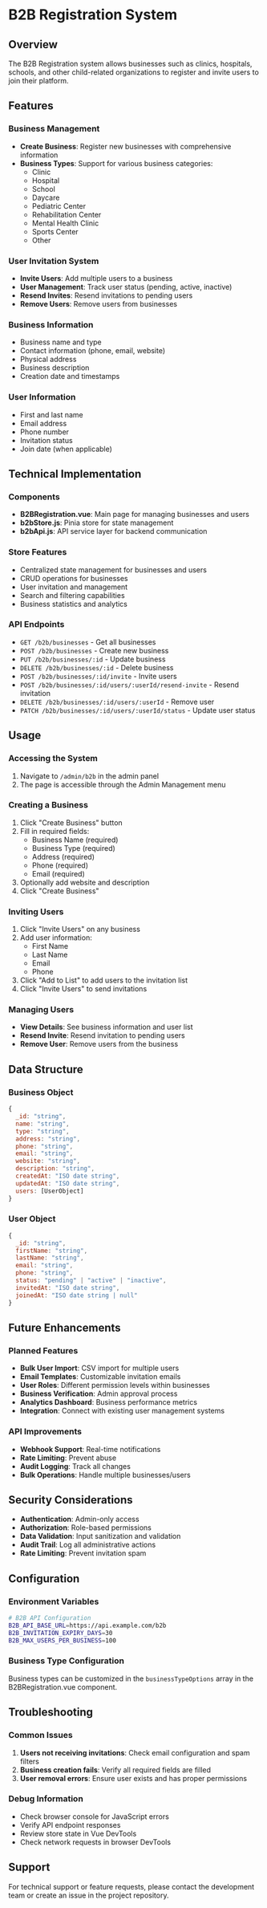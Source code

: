 # B2B Registration System

## Overview

The B2B Registration system allows businesses such as clinics, hospitals, schools, and other child-related organizations to register and invite users to join their platform.

## Features

### Business Management

- **Create Business**: Register new businesses with comprehensive information
- **Business Types**: Support for various business categories:
  - Clinic
  - Hospital
  - School
  - Daycare
  - Pediatric Center
  - Rehabilitation Center
  - Mental Health Clinic
  - Sports Center
  - Other

### User Invitation System

- **Invite Users**: Add multiple users to a business
- **User Management**: Track user status (pending, active, inactive)
- **Resend Invites**: Resend invitations to pending users
- **Remove Users**: Remove users from businesses

### Business Information

- Business name and type
- Contact information (phone, email, website)
- Physical address
- Business description
- Creation date and timestamps

### User Information

- First and last name
- Email address
- Phone number
- Invitation status
- Join date (when applicable)

## Technical Implementation

### Components

- **B2BRegistration.vue**: Main page for managing businesses and users
- **b2bStore.js**: Pinia store for state management
- **b2bApi.js**: API service layer for backend communication

### Store Features

- Centralized state management for businesses and users
- CRUD operations for businesses
- User invitation and management
- Search and filtering capabilities
- Business statistics and analytics

### API Endpoints

- `GET /b2b/businesses` - Get all businesses
- `POST /b2b/businesses` - Create new business
- `PUT /b2b/businesses/:id` - Update business
- `DELETE /b2b/businesses/:id` - Delete business
- `POST /b2b/businesses/:id/invite` - Invite users
- `POST /b2b/businesses/:id/users/:userId/resend-invite` - Resend invitation
- `DELETE /b2b/businesses/:id/users/:userId` - Remove user
- `PATCH /b2b/businesses/:id/users/:userId/status` - Update user status

## Usage

### Accessing the System

1. Navigate to `/admin/b2b` in the admin panel
2. The page is accessible through the Admin Management menu

### Creating a Business

1. Click "Create Business" button
2. Fill in required fields:
   - Business Name (required)
   - Business Type (required)
   - Address (required)
   - Phone (required)
   - Email (required)
3. Optionally add website and description
4. Click "Create Business"

### Inviting Users

1. Click "Invite Users" on any business
2. Add user information:
   - First Name
   - Last Name
   - Email
   - Phone
3. Click "Add to List" to add users to the invitation list
4. Click "Invite Users" to send invitations

### Managing Users

- **View Details**: See business information and user list
- **Resend Invite**: Resend invitation to pending users
- **Remove User**: Remove users from the business

## Data Structure

### Business Object

```javascript
{
  _id: "string",
  name: "string",
  type: "string",
  address: "string",
  phone: "string",
  email: "string",
  website: "string",
  description: "string",
  createdAt: "ISO date string",
  updatedAt: "ISO date string",
  users: [UserObject]
}
```

### User Object

```javascript
{
  _id: "string",
  firstName: "string",
  lastName: "string",
  email: "string",
  phone: "string",
  status: "pending" | "active" | "inactive",
  invitedAt: "ISO date string",
  joinedAt: "ISO date string | null"
}
```

## Future Enhancements

### Planned Features

- **Bulk User Import**: CSV import for multiple users
- **Email Templates**: Customizable invitation emails
- **User Roles**: Different permission levels within businesses
- **Business Verification**: Admin approval process
- **Analytics Dashboard**: Business performance metrics
- **Integration**: Connect with existing user management systems

### API Improvements

- **Webhook Support**: Real-time notifications
- **Rate Limiting**: Prevent abuse
- **Audit Logging**: Track all changes
- **Bulk Operations**: Handle multiple businesses/users

## Security Considerations

- **Authentication**: Admin-only access
- **Authorization**: Role-based permissions
- **Data Validation**: Input sanitization and validation
- **Audit Trail**: Log all administrative actions
- **Rate Limiting**: Prevent invitation spam

## Configuration

### Environment Variables

```bash
# B2B API Configuration
B2B_API_BASE_URL=https://api.example.com/b2b
B2B_INVITATION_EXPIRY_DAYS=30
B2B_MAX_USERS_PER_BUSINESS=100
```

### Business Type Configuration

Business types can be customized in the `businessTypeOptions` array in the B2BRegistration.vue component.

## Troubleshooting

### Common Issues

1. **Users not receiving invitations**: Check email configuration and spam filters
2. **Business creation fails**: Verify all required fields are filled
3. **User removal errors**: Ensure user exists and has proper permissions

### Debug Information

- Check browser console for JavaScript errors
- Verify API endpoint responses
- Review store state in Vue DevTools
- Check network requests in browser DevTools

## Support

For technical support or feature requests, please contact the development team or create an issue in the project repository.



